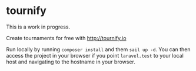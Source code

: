 # tournify
This is a work in progress.

Create tournaments for free with http://tournify.io

Run locally by running `composer install` and them `sail up -d`. You can then access the project in your browser if you point `laravel.test` to your local host and navigating to the hostname in your browser.
